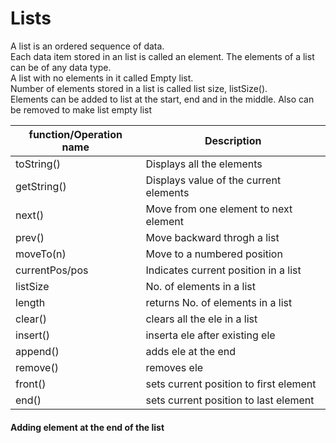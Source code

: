 # Lists
A list is an ordered sequence of data.<br>
Each data item stored in an list is called an element. The elements of a list can be of any data type.<br>
A list with no elements in it called Empty list.<br>
Number of elements stored in a list is called list size, listSize().<br>
Elements can be added to list at the start, end and in the middle. Also can be removed to make list empty list<br>

| function/Operation name | Description | 
|-------------|----------------------------------|
| toString()     | Displays all the elements               |  
| getString()    | Displays value of the current elements  | 
| next()         | Move from one element to next element   | 
| prev()         | Move backward throgh a list             | 
| moveTo(n)      | Move to a numbered position             |  
| currentPos/pos | Indicates current position in a list    |  
| listSize       | No. of elements in a list               |   
| length         | returns No. of elements in a list       |   
| clear()        | clears all the ele in a list            |
| insert()       | inserta ele after existing ele          |
| append()       | adds ele at the end                     |
|remove()        | removes ele                             |
| front()        | sets current position to first element  |
| end()          | sets current position to last  element  |

#### Adding element at the end of the list
```javascript

```
